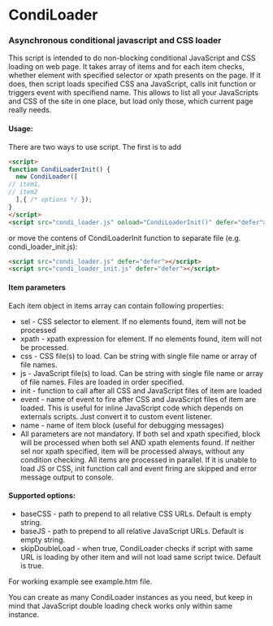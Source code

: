 # CondiLoader
### Asynchronous conditional javascript and CSS loader

This script is intended to do non-blocking conditional JavaScript and CSS loading on web page.
It takes array of items and for each item checks, whether element with specified selector or xpath presents on the page.
If it does, then script loads specified CSS ana JavaScript, calls init function or triggers event with specifiend name.
This allows to list all your JavaScripts and CSS of the site in one place, but load only those, which current page really needs.

#### Usage:
There are two ways to use script. The first is to add 
```HTML
<script>
function CondiLoaderInit() {
  new CondiLoader([
// item1,
// item2
  ],{ /* options */ });
}
</script>
<script src="condi_loader.js" onload="CondiLoaderInit()" defer="defer"></script>
```

or move the contens of CondiLoaderInit function to separate file (e.g. condi_loader_init.js):
```HTML
<script src="condi_loader.js" defer="defer"></script>
<script src="condi_loader_init.js" defer="defer"></script>
```

#### Item parameters
Each item object in items array can contain following properties:
 *   sel - CSS selector to element. If no elements found, item will not be processed
 *   xpath - xpath expression for element. If no elements found, item will not be processed.
 *   css - CSS file(s) to load. Can be string with single file name or array of file names.
 *   js - JavaScript file(s) to load. Can be string with single file name or array of file names. Files are loaded in order specified.
 *   init - function to call after all CSS and JavaScript files of item are loaded
 *   event - name of event to fire after CSS and JavaScript files of item are loaded. This is useful for inline JavaScript code which depends on externals scripts. Just convert it to custom event listener. 
 *   name - name of item block (useful for debugging messages)
 * All parameters are not mandatory.
If both sel and xpath specified, block will be processed when both sel AND xpath elements found.
If neither sel nor xpath specified, item will be processed always, without any condition checking.
All items are processed in parallel. If it is unable to load JS or CSS, init function call and event firing are skipped and error message output to console.

#### Supported options:
 *   baseCSS - path to prepend to all relative CSS URLs. Default is empty string.
 *   baseJS - path to prepend to all relative JavaScript URLs. Default is empty string.
 *   skipDoubleLoad - when true, CondiLoader checks if script with same URL is loading by other item and will not load same script twice. Default is true.
 
For working example see example.htm file.
 
You can create as many CondiLoader instances as you need, but keep in mind that JavaScript double loading check works only within same instance.
 
